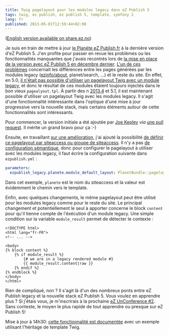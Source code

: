 ```yaml
---
title: Twig pagelayout pour les modules legacy dans eZ Publish 5
tags: twig, ez publish, ez publish 5, template, symfony 2
lang: fr
published: 2013-05-01T12:59:44+02:00
---
```


([English version available on share.ez.no](http://share.ez.no/blogs/damien-pobel/twig-pagelayout-for-legacy-modules-in-ez-publish-5))

Je suis en train de mettre à jour [le Planète eZ
Publish.fr](http://www.planet-ezpublish.fr) à la dernière version d'eZ Publish
5. J'en profite pour passer en revue les problèmes ou les fonctionnalités
manquantes que j'avais recontrés lors de [la mise en place de la version avec eZ
Publish 5 en décembre
dernier](/post/planet-ez-publish-fr-mis-sur-orbite-par-ez-publish-5). [L'un de
ces problèmes](https://github.com/dpobel/planet-ezpublish.fr/issues/20)
concernait les différences entre les pages générées par les modules legacy
([ezinfo/about](http://www.planet-ezpublish.fr/ezinfo/about), planet/search, ...) et le reste du site. En effet, en 5.0, [il
n'était pas possible d'utiliser un pagelayout Twig avec un module
legacy](https://jira.ez.no/browse/EZP-20576), et donc le résultat de ces modules
étaient toujours injectés dans le bon vieux `pagealyout.tpl`. À partir des n
[2013.4](http://share.ez.no/blogs/community-project-board/ez-publish-community-project-2013.4-report)
et 5.1, il est maintenant possible d'utiliser un pagelayout Twig avec les
modules legacy. Il s'agit d'une fonctionnalité intéressante dans l'optique d'une
mise à jour progressive vers la nouvelle stack, mais certains éléments autour de
cette fonctionnalités sont intéressants.

Pour commencer, la version initiale a été ajoutée par [Joe
Kepley](http://partialcontent.com/) *via* [une pull
request](https://github.com/ezsystems/ezpublish-kernel/pull/264). Il mérite un
grand bravo pour ça :-)

Ensuite, en travaillant [sur une amélioration](https://jira.ez.no/browse/EZP-20518), j'ai ajouté la possibilité [de
définir ce pagelayout par siteaccess ou groupe de
siteaccess](https://github.com/ezsystems/ezpublish-kernel/pull/277). Il n'y a pas [de configuration sémantique](http://symfony.com/fr/doc/current/cookbook/bundles/extension.html), donc pour configurer le
pagelayout à utiliser avec les modules legacy, il faut écrire la configuration
suivante dans `ezpublish.yml`&nbsp;:

```yml
parameters:
  ezpublish_legacy.planete.module_default_layout: PlanetBundle::pagelayout.html.twig
```

Dans cet exemple, `planete` est le nom du siteaccess et la valeur est évidemment
le chemin vers le template.

Enfin, avec quelques changements, le même pagelayout peut être utilisé pour les
modules legacy comme pour le reste du site. Le principal changement et
potentiellement le seul à apporter concerne le block `content` pour qu'il tienne
compte de l'éxécution d'un module legacy. Une simple condition sur la variable
`module_result` permet de détecter le contexte&nbsp;:

```django
<!DOCTYPE html>
<html lang="fr-FR">
<!-- ... -->

<body>
{% block content %}
    {% if module_result %}
        {# we are in a legacy rendered module #}
        {{ module_result.content|raw }}
    {% endif %}
{% endblock %}
</body>
</html>
```

Rien de compliqué, non&nbsp;? Il s'agit là d'un des nombreux ponts entre eZ
Publish legacy et la nouvelle stack eZ Publish 5. Vous voulez en apprendre
plus&nbsp;? Si j'étais vous, je m'inscrirais à la prochaine [eZ UnConference #2](http://ezuncon.ez.no/).
Sans conteste, le moyen le plus rapide de tout apprendre ou presque sur eZ
Publish 5!

Mise à jour à 14h30: [cette fonctionnalité est
documentée](https://confluence.ez.no/display/EZP/Legacy+template+fallback#Legacytemplatefallback-Modulelayout) avec un exemple
utilisant l'héritage de template Twig.
